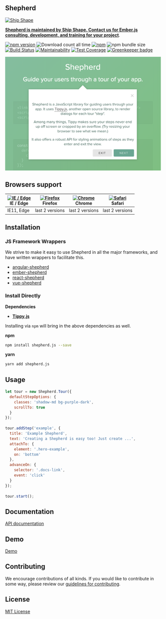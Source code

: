 Shepherd
----------------------------------------------------------

<a href="https://shipshape.io/"><img src="http://i.imgur.com/DWHQjA5.png" alt="Ship Shape" width="100" height="100"/></a>

**[Shepherd is maintained by Ship Shape. Contact us for Ember.js consulting, development, and training for your project](https://shipshape.io/ember-consulting/)**.

[![npm version](https://badge.fury.io/js/shepherd.js.svg)](http://badge.fury.io/js/shepherd.js)
![Download count all time](https://img.shields.io/npm/dt/shepherd.js.svg)
[![npm](https://img.shields.io/npm/dm/shepherd.js.svg)]()
![npm bundle size](https://img.shields.io/bundlephobia/minzip/shepherd.js.svg)
[![Build Status](https://travis-ci.org/shipshapecode/shepherd.svg?branch=master)](https://travis-ci.org/shipshapecode/shepherd)
[![Maintainability](https://api.codeclimate.com/v1/badges/b295b0cc0d828ccc1b76/maintainability)](https://codeclimate.com/github/shipshapecode/shepherd/maintainability)
[![Test Coverage](https://api.codeclimate.com/v1/badges/b295b0cc0d828ccc1b76/test_coverage)](https://codeclimate.com/github/shipshapecode/shepherd/test_coverage)
[![Greenkeeper badge](https://badges.greenkeeper.io/shipshapecode/shepherd.svg)](https://greenkeeper.io/)

[![Guide your users through a tour of your app](/docs/assets/img/intro-step.png)](https://shipshapecode.github.io/shepherd/docs/welcome/)

## Browsers support

| [<img src="https://raw.githubusercontent.com/alrra/browser-logos/master/src/edge/edge_48x48.png" alt="IE / Edge" width="24px" height="24px" />](http://godban.github.io/browsers-support-badges/)</br>IE / Edge | [<img src="https://raw.githubusercontent.com/alrra/browser-logos/master/src/firefox/firefox_48x48.png" alt="Firefox" width="24px" height="24px" />](http://godban.github.io/browsers-support-badges/)</br>Firefox | [<img src="https://raw.githubusercontent.com/alrra/browser-logos/master/src/chrome/chrome_48x48.png" alt="Chrome" width="24px" height="24px" />](http://godban.github.io/browsers-support-badges/)</br>Chrome | [<img src="https://raw.githubusercontent.com/alrra/browser-logos/master/src/safari/safari_48x48.png" alt="Safari" width="24px" height="24px" />](http://godban.github.io/browsers-support-badges/)</br>Safari |
| --------- | --------- | --------- | --------- |
| IE11, Edge| last 2 versions| last 2 versions| last 2 versions

Installation
----------------------------------------------------------

### JS Framework Wrappers

We strive to make it easy to use Shepherd in all the major frameworks, and have written wrappers to facilitate this.

* [angular-shepherd](https://github.com/shipshapecode/angular-shepherd)
* [ember-shepherd](https://github.com/shipshapecode/ember-shepherd)
* [react-shepherd](https://github.com/shipshapecode/react-shepherd)
* [vue-shepherd](https://github.com/shipshapecode/vue-shepherd)


### Install Directly

__Dependencies__

* __[Tippy.js](https://atomiks.github.io/tippyjs/)__

Installing via `npm` will bring in the above dependencies as well.

__npm__
```bash
npm install shepherd.js --save
```

__yarn__
```bash
yarn add shepherd.js
```

Usage
----------------------------------------------------------

```javascript
let tour = new Shepherd.Tour({
  defaultStepOptions: {
    classes: 'shadow-md bg-purple-dark',
    scrollTo: true
  }
});

tour.addStep('example', {
  title: 'Example Shepherd',
  text: 'Creating a Shepherd is easy too! Just create ...',
  attachTo: {
    element: '.hero-example',
    on: 'bottom'
  },
  advanceOn: {
    selector: '.docs-link',
    event: 'click'
  }
});

tour.start();
```

Documentation
----------------------------------------------------------

[API documentation](https://shipshapecode.github.io/shepherd/esdoc/)

Demo
----------------------------------------------------------

[Demo](https://shipshapecode.github.io/shepherd/docs/welcome/)

Contributing
----------------------------------------------------------

We encourage contributions of all kinds. If you would like to contribute in some way, please review our [guidelines for contributing](CONTRIBUTING.md).

License
----------------------------------------------------------
[MIT License](LICENSE)
